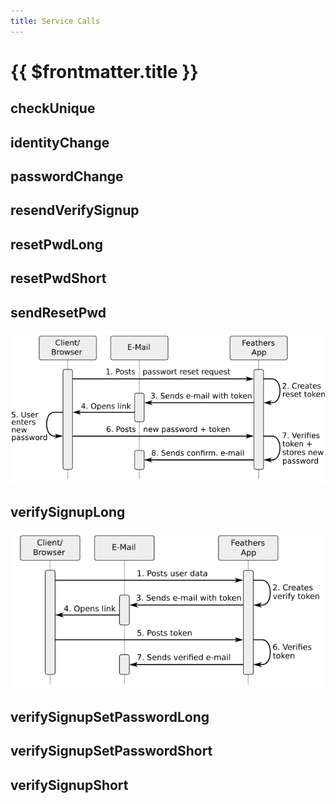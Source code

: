 ```yaml
---
title: Service Calls
---
```


# {{ $frontmatter.title }}

## checkUnique

## identityChange

## passwordChange

## resendVerifySignup

## resetPwdLong

## resetPwdShort

## sendResetPwd

![sendResetPwd.png](./images/sendResetPwd.png)

## verifySignupLong

![verifySignupLong.png](./images/verifySignupLong.png)

## verifySignupSetPasswordLong

## verifySignupSetPasswordShort

## verifySignupShort

